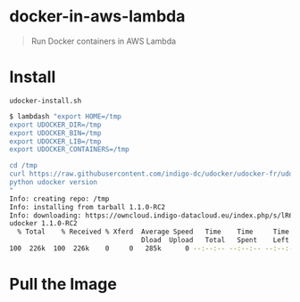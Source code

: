 # docker-in-aws-lambda

> Run Docker containers in AWS Lambda

# Install

`udocker-install.sh`

```sh
$ lambdash "export HOME=/tmp
export UDOCKER_DIR=/tmp
export UDOCKER_BIN=/tmp
export UDOCKER_LIB=/tmp
export UDOCKER_CONTAINERS=/tmp

cd /tmp
curl https://raw.githubusercontent.com/indigo-dc/udocker/udocker-fr/udocker.py > udocker
python udocker version
"
Info: creating repo: /tmp
Info: installing from tarball 1.1.0-RC2
Info: downloading: https://owncloud.indigo-datacloud.eu/index.php/s/lR6CsSP5HfEc5uZ/download
udocker 1.1.0-RC2
  % Total    % Received % Xferd  Average Speed   Time    Time     Time  Current
                                 Dload  Upload   Total   Spent    Left  Speed
100  226k  100  226k    0     0   285k      0 --:--:-- --:--:-- --:--:--  285k
```

# Pull the Image

